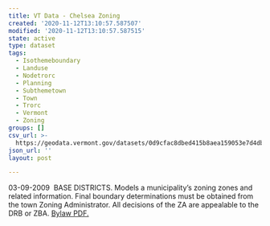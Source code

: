 ```yaml
---
title: VT Data - Chelsea Zoning
created: '2020-11-12T13:10:57.587507'
modified: '2020-11-12T13:10:57.587515'
state: active
type: dataset
tags:
  - Isothemeboundary
  - Landuse
  - Nodetrorc
  - Planning
  - Subthemetown
  - Town
  - Trorc
  - Vermont
  - Zoning
groups: []
csv_url: >-
  https://geodata.vermont.gov/datasets/0d9cfac8dbed415b8aea159053e7d4db_0.csv?outSR=%7B%22latestWkid%22%3A3857%2C%22wkid%22%3A102100%7D
json_url: ''
layout: post

---
```

03-09-2009  BASE DISTRICTS.  Models a municipality’s zoning zones and related information. Final boundary determinations must be obtained from the town Zoning Administrator. All decisions of the ZA are appealable to the DRB or ZBA. <a href='https://www.trorc.org/wp-content/uploads/2013/10/CHELSEA-ZONING-BYLAW-ADOPTED-11.7.17.pdf' target='_blank'>Bylaw PDF.</a>
